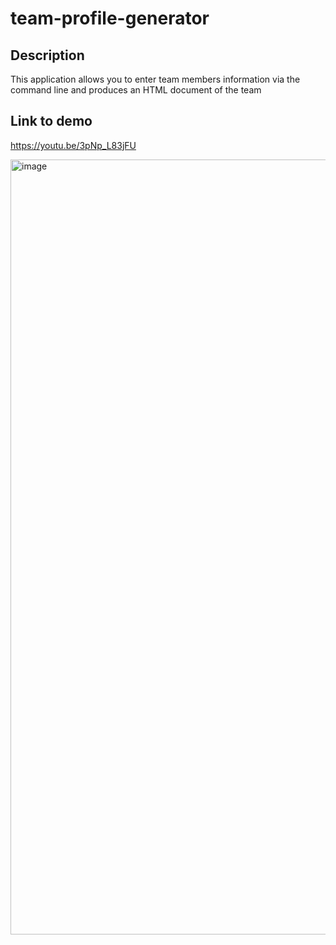 # team-profile-generator

## Description

This application allows you to enter team members information via the command line and produces an HTML document of the team

## Link to demo

https://youtu.be/3pNp_L83jFU


<img width="1240" alt="image" src="https://user-images.githubusercontent.com/98709219/166303552-768551a7-5001-49ed-af57-1a44f804a9e6.png">
